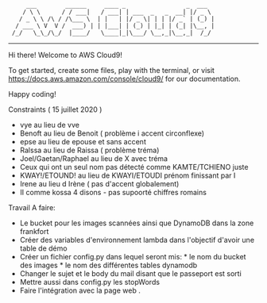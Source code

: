          ___        ______     ____ _                 _  ___  
        / \ \      / / ___|   / ___| | ___  _   _  __| |/ _ \ 
       / _ \ \ /\ / /\___ \  | |   | |/ _ \| | | |/ _` | (_) |
      / ___ \ V  V /  ___) | | |___| | (_) | |_| | (_| |\__, |
     /_/   \_\_/\_/  |____/   \____|_|\___/ \__,_|\__,_|  /_/ 
 ----------------------------------------------------------------- 


Hi there! Welcome to AWS Cloud9!

To get started, create some files, play with the terminal,
or visit https://docs.aws.amazon.com/console/cloud9/ for our documentation.

Happy coding!


Constraints ( 15 juillet 2020 )
 - vye au lieu de vve
 - Benoft au lieu de Benoit ( problème i accent circonflexe)
 - epse au lieu de epouse et sans accent
 - Ralssa au lieu de Raissa ( problème tréma)
 - Joel/Gaetan/Raphael au lieu de X avec tréma
 - Ceux qui ont un seul nom pas détecté comme KAMTE/TCHIENO juste
 - KWAY!/ETOUND! au lieu de KWAYI/ETOUDI prénom finissant par I
 - Irene au lieu d Irène ( pas d'accent globalement)
 - II comme kossa 4 disons - pas supoorté chiffres romains


Travail A faire:
 - Le bucket pour les images scannées ainsi que DynamoDB dans la zone frankfort
 - Créer des variables d'environnement lambda dans l'objectif d'avoir une table de démo
 - Créer un fichier config.py dans lequel seront mis:
        * le nom du bucket des images
        * le nom des différentes tables dynamodb
 - Changer le sujet et le body du mail disant que le passeport est sorti
 - Mettre aussi dans config.py les stopWords
 - Faire l'intégration avec la page web .
